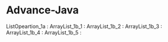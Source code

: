 # Advance-Java 
ListOpeartion_1a : 
ArrayList_1b_1 :
ArrayList_1b_2 :
ArrayList_1b_3 :
ArrayList_1b_4 :
ArrayList_1b_5 :


